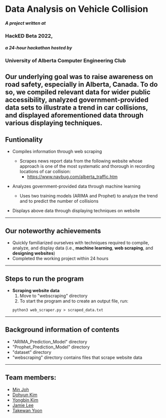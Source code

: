 # Data Analysis on Vehicle Collision
##### A project written at
### HackED Beta 2022,
##### a 24-hour hackathon hosted by
### University of Alberta Computer Engineering Club


Our underlying goal was to raise awareness on road safety, especially in Alberta, Canada. To do so, we compiled relevant data for wider public accessibility, analyzed government-provided data sets to illustrate a trend in car collisions, and displayed aforementioned data through various displaying techniques. 
---
## Funtionality
- Compiles information through web scraping
    - Scrapes news report data from the following website whose approach is one of the most systematic and thorough in recording locations of car collision:
        - https://www.navbug.com/alberta_traffic.htm

- Analyzes government-provided data through machine learning
    - Uses two training models (ARIMA and Prophet) to analyze the trend and to predict the number of collisions

- Displays above data through displaying techniques on website

---
## Our noteworthy achievements 
- Quickly familiarized ourselves with techniques required to compile, analyze, and display data (i.e., **machine learning**, **web scraping**, and **designing websites**)
- Completed the working project within 24 hours

---
## Steps to run the program
- **Scraping website data**
    1. Move to "webscraping" directory
    2. To start the program and to create an output file, run:
    ```
    python3 web_scraper.py > scraped_data.txt
    ```

---
## Background information of contents
- "ARIMA_Prediction_Model" directory
- "Prophet_Prediction_Model" directory
- "dataset" directory
- "webscraping" directory contains files that scrape website data

---
## Team members:
* [Min Joh](https://github.com/CavityKingu)
* [Dohyun Kim](https://github.com/kdhminime)
* [Yongbin Kim](https://github.com/yongbin4) 
* [Jamie Lee](https://github.com/jamielee0629)
* [Takewan Yoon](https://github.com/taekwan-yoon)

